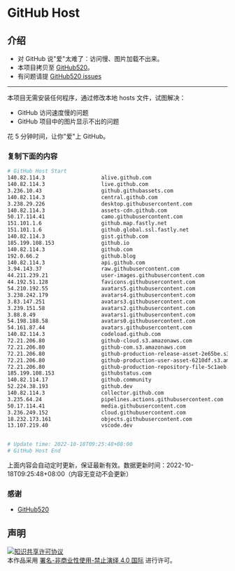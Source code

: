 # GitHub Host
## 介绍
- 对 GitHub 说"爱"太难了：访问慢、图片加载不出来。
- 本项目拷贝至 [GitHub520](https://github.com/521xueweihan/GitHub520)。
- 有问题请提 [GitHub520 issues](https://github.com/521xueweihan/GitHub520/issues/new)

---

本项目无需安装任何程序，通过修改本地 hosts 文件，试图解决：
- GitHub 访问速度慢的问题
- GitHub 项目中的图片显示不出的问题

花 5 分钟时间，让你"爱"上 GitHub。

### 复制下面的内容
```bash
# GitHub Host Start
140.82.114.3                  alive.github.com
140.82.114.3                  live.github.com
3.236.10.43                   github.githubassets.com
140.82.114.3                  central.github.com
3.238.29.226                  desktop.githubusercontent.com
140.82.114.3                  assets-cdn.github.com
50.17.114.41                  camo.githubusercontent.com
151.101.1.6                   github.map.fastly.net
151.101.1.6                   github.global.ssl.fastly.net
140.82.114.3                  gist.github.com
185.199.108.153               github.io
140.82.114.3                  github.com
192.0.66.2                    github.blog
140.82.114.3                  api.github.com
3.94.143.37                   raw.githubusercontent.com
44.211.239.21                 user-images.githubusercontent.com
44.192.51.128                 favicons.githubusercontent.com
54.210.192.55                 avatars5.githubusercontent.com
3.238.242.179                 avatars4.githubusercontent.com
3.83.147.251                  avatars3.githubusercontent.com
3.239.151.58                  avatars2.githubusercontent.com
3.88.8.49                     avatars1.githubusercontent.com
54.198.188.58                 avatars0.githubusercontent.com
54.161.87.44                  avatars.githubusercontent.com
140.82.114.3                  codeload.github.com
72.21.206.80                  github-cloud.s3.amazonaws.com
72.21.206.80                  github-com.s3.amazonaws.com
72.21.206.80                  github-production-release-asset-2e65be.s3.amazonaws.com
72.21.206.80                  github-production-user-asset-6210df.s3.amazonaws.com
72.21.206.80                  github-production-repository-file-5c1aeb.s3.amazonaws.com
185.199.108.153               githubstatus.com
140.82.114.17                 github.community
52.224.38.193                 github.dev
140.82.114.3                  collector.github.com
3.235.64.24                   pipelines.actions.githubusercontent.com
50.17.114.41                  media.githubusercontent.com
3.236.249.152                 cloud.githubusercontent.com
18.232.173.161                objects.githubusercontent.com
13.107.219.40                 vscode.dev


# Update time: 2022-10-18T09:25:48+08:00
# GitHub Host End

```
上面内容会自动定时更新，保证最新有效。数据更新时间：2022-10-18T09:25:48+08:00（内容无变动不会更新）

### 感谢

- [GitHub520](https://github.com/521xueweihan/GitHub520)

## 声明
<a rel="license" href="https://creativecommons.org/licenses/by-nc-nd/4.0/deed.zh"><img alt="知识共享许可协议" style="border-width: 0" src="https://licensebuttons.net/l/by-nc-nd/4.0/88x31.png"></a><br>本作品采用 <a rel="license" href="https://creativecommons.org/licenses/by-nc-nd/4.0/deed.zh">署名-非商业性使用-禁止演绎 4.0 国际</a> 进行许可。